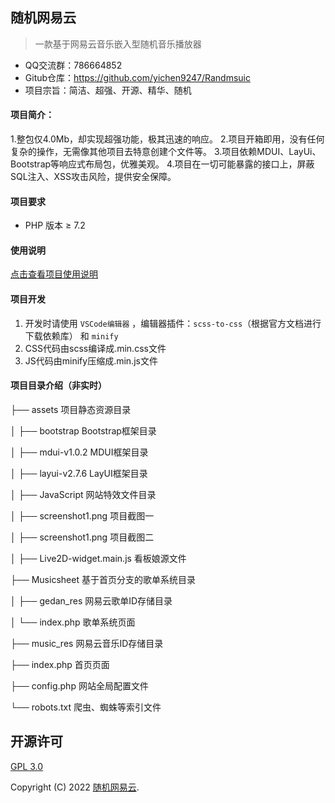 ## 随机网易云

> 一款基于网易云音乐嵌入型随机音乐播放器

- QQ交流群：786664852
- Gitub仓库：https://github.com/yichen9247/Randmsuic
- 项目宗旨：简洁、超强、开源、精华、随机

#### 项目简介：

1.整包仅4.0Mb，却实现超强功能，极其迅速的响应。
2.项目开箱即用，没有任何复杂的操作，无需像其他项目去特意创建个文件等。
3.项目依赖MDUI、LayUi、Bootstrap等响应式布局包，优雅美观。
4.项目在一切可能暴露的接口上，屏蔽SQL注入、XSS攻击风险，提供安全保障。

#### 项目要求

* PHP 版本 &ge; 7.2

#### 使用说明

[点击查看项目使用说明](https://yunair.cn/?p=44)

#### 项目开发

1. 开发时请使用 `VSCode编辑器` ，编辑器插件：`scss-to-css`（根据官方文档进行下载依赖库） 和 `minify`
2. CSS代码由scss编译成.min.css文件
3. JS代码由minify压缩成.min.js文件

#### 项目目录介绍（非实时）

├── assets 项目静态资源目录

│      ├── bootstrap Bootstrap框架目录

│      ├── mdui-v1.0.2 MDUI框架目录

│      ├── layui-v2.7.6 LayUI框架目录

│      ├── JavaScript 网站特效文件目录

│      ├── screenshot1.png 项目截图一

│      ├── screenshot1.png 项目截图二

│      ├── Live2D-widget.main.js 看板娘源文件

├── Musicsheet 基于首页分支的歌单系统目录

│      ├── gedan_res 网易云歌单ID存储目录

│      └── index.php 歌单系统页面

├── music_res 网易云音乐ID存储目录

├── index.php 首页页面

├── config.php 网站全局配置文件

└── robots.txt 爬虫、蜘蛛等索引文件

##  开源许可
[GPL 3.0](https://opensource.org/licenses/GPL-3.0)

Copyright (C) 2022  [随机网易云](https:/lmusic.yunair.cn/).